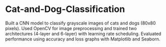 # Cat-and-Dog-Classification
 Built a CNN model to classify grayscale images of cats and dogs (80x80 pixels). Used OpenCV for image preprocessing and trained two architectures (4-layer and 6-layer) with learning rate scheduling. Evaluated performance using accuracy and loss graphs with Matplotlib and Seaborn.
